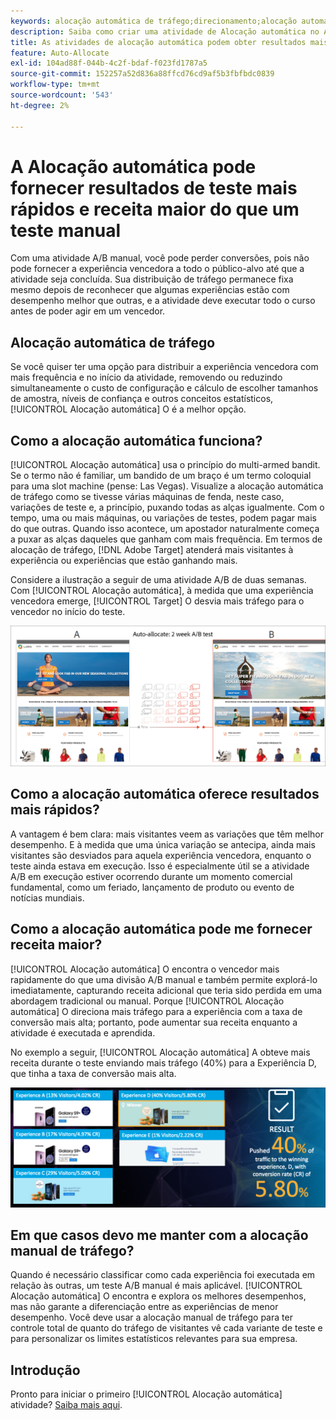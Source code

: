 ```yaml
---
keywords: alocação automática de tráfego;direcionamento;alocação automática;alocação automática;automated traffic allocation;targeting;autoallocate
description: Saiba como criar uma atividade de Alocação automática no Adobe [!DNL Target] O identifica um vencedor entre duas ou mais experiências e realoca automaticamente mais tráfego para o vencedor.
title: As atividades de alocação automática podem obter resultados mais rápidos e receita maior?
feature: Auto-Allocate
exl-id: 104ad88f-044b-4c2f-bdaf-f023fd1787a5
source-git-commit: 152257a52d836a88ffcd76cd9af5b3fbfbdc0839
workflow-type: tm+mt
source-wordcount: '543'
ht-degree: 2%

---
```


# A Alocação automática pode fornecer resultados de teste mais rápidos e receita maior do que um teste manual

Com uma atividade A/B manual, você pode perder conversões, pois não pode fornecer a experiência vencedora a todo o público-alvo até que a atividade seja concluída. Sua distribuição de tráfego permanece fixa mesmo depois de reconhecer que algumas experiências estão com desempenho melhor que outras, e a atividade deve executar todo o curso antes de poder agir em um vencedor.

## Alocação automática de tráfego

Se você quiser ter uma opção para distribuir a experiência vencedora com mais frequência e no início da atividade, removendo ou reduzindo simultaneamente o custo de configuração e cálculo de escolher tamanhos de amostra, níveis de confiança e outros conceitos estatísticos, [!UICONTROL Alocação automática] O é a melhor opção.

## Como a alocação automática funciona?

[!UICONTROL Alocação automática] usa o princípio do multi-armed bandit. Se o termo não é familiar, um bandido de um braço é um termo coloquial para uma slot machine (pense: Las Vegas). Visualize a alocação automática de tráfego como se tivesse várias máquinas de fenda, neste caso, variações de teste e, a princípio, puxando todas as alças igualmente. Com o tempo, uma ou mais máquinas, ou variações de testes, podem pagar mais do que outras. Quando isso acontece, um apostador naturalmente começa a puxar as alças daqueles que ganham com mais frequência. Em termos de alocação de tráfego, [!DNL Adobe Target] atenderá mais visitantes à experiência ou experiências que estão ganhando mais.

Considere a ilustração a seguir de uma atividade A/B de duas semanas. Com [!UICONTROL Alocação automática], à medida que uma experiência vencedora emerge, [!UICONTROL Target] O desvia mais tráfego para o vencedor no início do teste.

![Ilustração de alocação automática](/help/main/c-activities/automated-traffic-allocation/assets/Auto-Allocate-test.png)

## Como a alocação automática oferece resultados mais rápidos?

A vantagem é bem clara: mais visitantes veem as variações que têm melhor desempenho. E à medida que uma única variação se antecipa, ainda mais visitantes são desviados para aquela experiência vencedora, enquanto o teste ainda estava em execução. Isso é especialmente útil se a atividade A/B em execução estiver ocorrendo durante um momento comercial fundamental, como um feriado, lançamento de produto ou evento de notícias mundiais.

## Como a alocação automática pode me fornecer receita maior?

[!UICONTROL Alocação automática] O encontra o vencedor mais rapidamente do que uma divisão A/B manual e também permite explorá-lo imediatamente, capturando receita adicional que teria sido perdida em uma abordagem tradicional ou manual. Porque [!UICONTROL Alocação automática] O direciona mais tráfego para a experiência com a taxa de conversão mais alta; portanto, pode aumentar sua receita enquanto a atividade é executada e aprendida.

No exemplo a seguir, [!UICONTROL Alocação automática] A obteve mais receita durante o teste enviando mais tráfego (40%) para a Experiência D, que tinha a taxa de conversão mais alta.

![A alocação automática fornece uma ilustração de receita mais alta](/help/main/c-activities/automated-traffic-allocation/assets/five-experiences.png)

## Em que casos devo me manter com a alocação manual de tráfego?

Quando é necessário classificar como cada experiência foi executada em relação às outras, um teste A/B manual é mais aplicável. [!UICONTROL Alocação automática] O encontra e explora os melhores desempenhos, mas não garante a diferenciação entre as experiências de menor desempenho. Você deve usar a alocação manual de tráfego para ter controle total de quanto do tráfego de visitantes vê cada variante de teste e para personalizar os limites estatísticos relevantes para sua empresa.

## Introdução

Pronto para iniciar o primeiro [!UICONTROL Alocação automática] atividade? [Saiba mais aqui](/help/main/c-activities/automated-traffic-allocation/automated-traffic-allocation.md).
